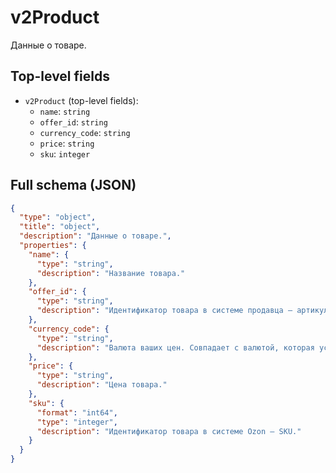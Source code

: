 # v2Product

Данные о товаре.

## Top-level fields
- `v2Product` (top-level fields):
  - `name`: `string`
  - `offer_id`: `string`
  - `currency_code`: `string`
  - `price`: `string`
  - `sku`: `integer`

## Full schema (JSON)
```json
{
  "type": "object",
  "title": "object",
  "description": "Данные о товаре.",
  "properties": {
    "name": {
      "type": "string",
      "description": "Название товара."
    },
    "offer_id": {
      "type": "string",
      "description": "Идентификатор товара в системе продавца — артикул."
    },
    "currency_code": {
      "type": "string",
      "description": "Валюта ваших цен. Cовпадает с валютой, которая установлена в настройках личного кабинета.\n\nВозможные значения: \n  - `RUB` — российский рубль,\n  - `BYN` — белорусский рубль,\n  - `KZT` — тенге,\n  - `EUR` — евро,\n  - `USD` — доллар США,\n  - `CNY` — юань.\n"
    },
    "price": {
      "type": "string",
      "description": "Цена товара."
    },
    "sku": {
      "format": "int64",
      "type": "integer",
      "description": "Идентификатор товара в системе Ozon — SKU."
    }
  }
}
```
